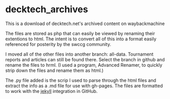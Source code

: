 # decktech_archives
This is a download of decktech.net's archived content on waybackmachine

The files are stored as php that can easily be viewed by renaming their extentions to html. The intent is to convert all of this into a format easily referenced for posterity by the swccg community.

I moved all of the other files into another branch: all-data. Tournament reports and articles can still be found there. Select the branch in github and rename the files to hrml. (I used a program, Advanced Renamer, to quickly strip down the files and rename them as html.)

The .py file added is the scrip I used to parse through the html files and extract the info as a .md file for use with gh-pages. The files are formatted to work with the [jekyll](https://jekyllrb.com/) integration in GitHub.
